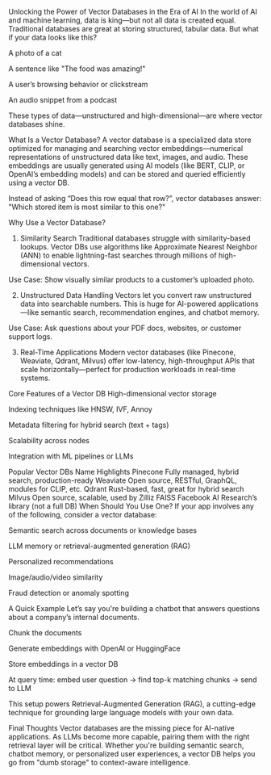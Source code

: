 Unlocking the Power of Vector Databases in the Era of AI
In the world of AI and machine learning, data is king—but not all data is created equal. Traditional databases are great at storing structured, tabular data. But what if your data looks like this?

A photo of a cat

A sentence like "The food was amazing!"

A user’s browsing behavior or clickstream

An audio snippet from a podcast

These types of data—unstructured and high-dimensional—are where vector databases shine.

What Is a Vector Database?
A vector database is a specialized data store optimized for managing and searching vector embeddings—numerical representations of unstructured data like text, images, and audio. These embeddings are usually generated using AI models (like BERT, CLIP, or OpenAI’s embedding models) and can be stored and queried efficiently using a vector DB.

Instead of asking “Does this row equal that row?”, vector databases answer:
"Which stored item is most similar to this one?"

Why Use a Vector Database?
1. Similarity Search
Traditional databases struggle with similarity-based lookups. Vector DBs use algorithms like Approximate Nearest Neighbor (ANN) to enable lightning-fast searches through millions of high-dimensional vectors.

Use Case: Show visually similar products to a customer’s uploaded photo.

2. Unstructured Data Handling
Vectors let you convert raw unstructured data into searchable numbers. This is huge for AI-powered applications—like semantic search, recommendation engines, and chatbot memory.

Use Case: Ask questions about your PDF docs, websites, or customer support logs.

3. Real-Time Applications
Modern vector databases (like Pinecone, Weaviate, Qdrant, Milvus) offer low-latency, high-throughput APIs that scale horizontally—perfect for production workloads in real-time systems.

Core Features of a Vector DB
High-dimensional vector storage

Indexing techniques like HNSW, IVF, Annoy

Metadata filtering for hybrid search (text + tags)

Scalability across nodes

Integration with ML pipelines or LLMs

Popular Vector DBs
Name	Highlights
Pinecone	Fully managed, hybrid search, production-ready
Weaviate	Open source, RESTful, GraphQL, modules for CLIP, etc.
Qdrant	Rust-based, fast, great for hybrid search
Milvus	Open source, scalable, used by Zilliz
FAISS	Facebook AI Research’s library (not a full DB)
When Should You Use One?
If your app involves any of the following, consider a vector database:

Semantic search across documents or knowledge bases

LLM memory or retrieval-augmented generation (RAG)

Personalized recommendations

Image/audio/video similarity

Fraud detection or anomaly spotting

A Quick Example
Let’s say you're building a chatbot that answers questions about a company’s internal documents.

Chunk the documents

Generate embeddings with OpenAI or HuggingFace

Store embeddings in a vector DB

At query time: embed user question → find top-k matching chunks → send to LLM

This setup powers Retrieval-Augmented Generation (RAG), a cutting-edge technique for grounding large language models with your own data.

Final Thoughts
Vector databases are the missing piece for AI-native applications. As LLMs become more capable, pairing them with the right retrieval layer will be critical. Whether you're building semantic search, chatbot memory, or personalized user experiences, a vector DB helps you go from "dumb storage" to context-aware intelligence.

